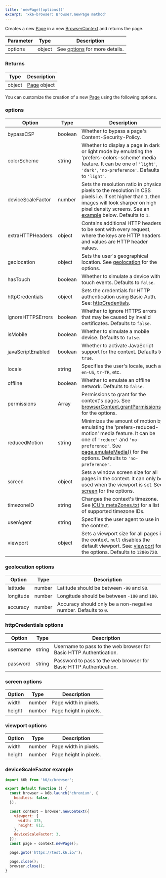 ```yaml
---
title: 'newPage([options])'
excerpt: 'xk6-browser: Browser.newPage method'
---
```


Creates a new [Page](/javascript-api/xk6-browser/page/) in a new [BrowserContext](/javascript-api/xk6-browser/browsercontext/) and returns the page.

| Parameter | Type   | Description                               |
| --------- | ------ | ----------------------------------------- |
| options   | object | See [options](#options) for more details. |

### Returns

| Type   | Description                                      |
| ------ | ------------------------------------------------ |
| object | [Page](/javascript-api/xk6-browser/page/) object |

You can customize the creation of a new [Page](/javascript-api/xk6-browser/page/) using the following options.

### options

| Option                              | Type    | Description                                                                                                                                                                                                                                                                      |
|-------------------------------------|---------|----------------------------------------------------------------------------------------------------------------------------------------------------------------------------------------------------------------------------------------------------------------------------------|
| bypassCSP                           | boolean | Whether to bypass a page's Content-Security-Policy.                                                                                                                                                                                                                              |
| colorScheme                         | string  | Whether to display a page in dark or light mode by emulating the 'prefers-colors-scheme' media feature. It can be one of `'light'`, `'dark'`, `'no-preference'`. Defaults to `'light'`.                                                                                          |
| <BWIPT id="433"/> deviceScaleFactor | number  | Sets the resolution ratio in physical pixels to the resolution in CSS pixels i.e. if set higher than `1`, then images will look sharper on high pixel density screens. See an [example](#devicescalefactor-example) below. Defaults to `1`.                                      |
| extraHTTPHeaders                    | object  | Contains additional HTTP headers to be sent with every request, where the keys are HTTP headers and values are HTTP header values.                                                                                                                                               |
| <BWIPT id="435"/> geolocation       | object  | Sets the user's geographical location. See [geolocation](#geolocation-options) for the options.                                                                                                                                                                                  |
| <BWIPT id="436"/> hasTouch          | boolean | Whether to simulate a device with touch events. Defaults to `false`.                                                                                                                                                                                                             |
| httpCredentials                     | object  | Sets the credentials for HTTP authentication using Basic Auth. See: [httpCredentials](#httpcredentials-options).                                                                                                                                                                 |
| ignoreHTTPSErrors                   | boolean | Whether to ignore HTTPS errors that may be caused by invalid certificates. Defaults to `false`.                                                                                                                                                                                  |
| isMobile                            | boolean | Whether to simulate a mobile device. Defaults to `false`.                                                                                                                                                                                                                        |
| javaScriptEnabled                   | boolean | Whether to activate JavaScript support for the context. Defaults to `true`.                                                                                                                                                                                                      |
| locale                              | string  | Specifies the user's locale, such as `en-US`, `tr-TR`, etc.                                                                                                                                                                                                                      |
| offline                             | boolean | Whether to emulate an offline network. Defaults to `false`.                                                                                                                                                                                                                      |
| permissions                         | Array   | Permissions to grant for the context's pages. See [browserContext.grantPermissions()](/javascript-api/xk6-browser/browsercontext#browsercontext-grantpermissions-permissions-options) for the options.                                                                           |
| reducedMotion                       | string  | Minimizes the amount of motion by emulating the 'prefers-reduced-motion' media feature. It can be one of `'reduce'` and `'no-preference'`. See [page.emulateMedia()](/javascript-api/xk6-browser/page#page-emulatemedia-options) for the options. Defaults to `'no-preference'`. |
| screen                              | object  | Sets a window screen size for all pages in the context. It can only be used when the viewport is set. See: [screen](#screen-options) for the options.                                                                                                                            |
| timezoneID                          | string  | Changes the context's timezone. See [ICU's metaZones.txt](https://cs.chromium.org/chromium/src/third_party/icu/source/data/misc/metaZones.txt?rcl=faee8bc70570192d82d2978a71e2a615788597d1) for a list of supported timezone IDs.                                                |
| userAgent                           | string  | Specifies the user agent to use in the context.                                                                                                                                                                                                                                  |
| viewport                            | object  | Sets a viewport size for all pages in the context. `null` disables the default viewport. See: [viewport](#viewport-options) for the options. Defaults to `1280x720`.                                                                                                             |


<!-- vale on -->

### geolocation options

| Option    | Type   | Description                                                     |
| --------- | ------ | --------------------------------------------------------------- |
| latitude  | number | Latitude should be between `-90` and `90`.                      |
| longitude | number | Longitude should be between `-180` and `180`.                   |
| accuracy  | number | Accuracy should only be a non-negative number. Defaults to `0`. |

### httpCredentials options

| Option   | Type   | Description                                                        |
| -------- | ------ | ------------------------------------------------------------------ |
| username | string | Username to pass to the web browser for Basic HTTP Authentication. |
| password | string | Password to pass to the web browser for Basic HTTP Authentication. |

### screen options

| Option | Type   | Description            |
| ------ | ------ | ---------------------- |
| width  | number | Page width in pixels.  |
| height | number | Page height in pixels. |

<!-- vale off -->

### viewport options

<!-- vale on -->

| Option | Type   | Description            |
| ------ | ------ | ---------------------- |
| width  | number | Page width in pixels.  |
| height | number | Page height in pixels. |

<!-- vale off -->

### deviceScaleFactor example

```javascript
import k6b from 'k6/x/browser';

export default function () {
  const browser = k6b.launch('chromium', {
    headless: false,
  });

  const context = browser.newContext({
    viewport: {
      width: 375,
      height: 812,
    },
    deviceScaleFactor: 3,
  });
  const page = context.newPage();

  page.goto('https://test.k6.io/');

  page.close();
  browser.close();
}
```

